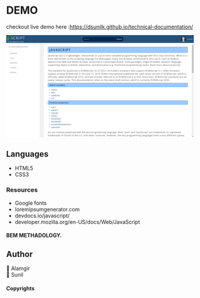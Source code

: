 
# DEMO
checkout live demo here :https://dsunilk.github.io/technical-documentation/

![](img/shot.PNG)

## Languages
- HTML5
- CSS3

### Resources
- Google fonts<br/>
- loremipsumgenerator.com<br />
- devdocs.io/javascript/<br/>
- developer.mozilla.org/en-US/docs/Web/JavaScript

#### BEM METHADOLOGY.


## Author
:bust_in_silhouette: Alamgir <br />
:bust_in_silhouette: Sunil

#### Copyrights

